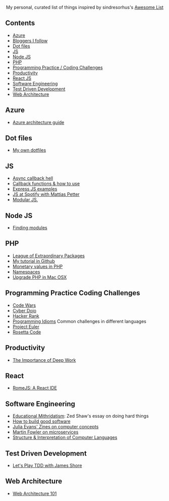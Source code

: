 <p align="center">
My personal, curated list of things inspired by sindresorhus's <a href="https://github.com/sindresorhus/awesome">Awesome List</a>
</p>

## Contents

- [Azure](#azure)
- [Bloggers I follow](blogs-i-follow.md)
- [Dot files](#dot-files)
- [JS](#js)
- [Node JS](#node-js)
- [PHP](#php)
- [Programming Practice / Coding Challenges](#programming-practice-coding-challenges)
- [Productivity](#productivity)
- [React JS](#react)
- [Software Engineering](#software-engineering)
- [Test Driven Development](#test-driven-development)
- [Web Architecture](#web-architecture)

## Azure
- [Azure architecture guide](https://docs.microsoft.com/en-us/azure/architecture/guide/)

## Dot files
- [My own dotfiles](https://github.com/ocpineda/dotfiles)

## JS
- [Async callback hell](http://callbackhell.com/)
- [Callback functions & how to use](http://javascriptissexy.com/understand-javascript-callback-functions-and-use-them/)
- [Express JS examples](https://github.com/expressjs/express/tree/master/examples)
- [JS at Spotify with Mattias Petter](https://softwareengineeringdaily.com/2015/08/01/javascript-at-spotify-with-mattias-petter-johansson/)
- [Modular JS.](https://www.youtube.com/playlist?list=PLoYCgNOIyGABs-wDaaxChu82q_xQgUb4f)

## Node JS
- [Finding modules](http://substack.net/finding_modules)

## PHP

- [League of Extraordinary Packages](https://thephpleague.com/)
- [My tutorial in Github](https://github.com/ocpineda/php-tutorials)
- [Monetary values in PHP](http://moneyphp.org/en/stable/)
- [Namespaces](https://mattstauffer.co/blog/a-brief-introduction-to-php-namespacing)  
- [Upgrade PHP in Mac OSX](https://jason.pureconcepts.net/2016/09/upgrade-php-mac-os-x/)


## Programming Practice Coding Challenges

- [Code Wars](https://www.codewars.com/)
- [Cyber Dojo](https://www.codewars.com/)
- [Hacker Rank](https://www.hackerrank.com/)
- [Programming Idioms](https://www.programming-idioms.org/) Common challenges in different languages
- [Project Euler](https://projecteuler.net/)
- [Rosetta Code](https://rosettacode.org/wiki/Rosetta_Code)


## Productivity
- [The Importance of Deep Work](https://azeria-labs.com/the-importance-of-deep-work-the-30-hour-method-for-learning-a-new-skill/)

## React
- [RomeJS: A React IDE](https://hackernoon.com/romejs-just-launched-and-it-feels-like-christmas-37dc7beac82f)

## Software Engineering
- [Educational Mithridatism](https://zedshaw.com/2015/09/14/educational-mithridatism/): Zed Shaw's essay on doing hard things
- [How to build good software](https://www.csc.gov.sg/articles/how-to-build-good-software)
- [Julia Evans' Zines on computer concepts](https://jvns.ca/zines/)
- [Martin Fowler on microservices](https://martinfowler.com/articles/microservices.html)
- [Structure & Interpretation of Computer Languages](https://www.youtube.com/watch?v=2Op3QLzMgSY&list=PLE18841CABEA24090)


## Test Driven Development
- [Let's Play TDD with James Shore](https://www.youtube.com/watch?v=F534zh9rsaA&list=PL0CCC6BD6AFF097B1)

## Web Architecture
- [Web Architecture 101](https://engineering.videoblocks.com/web-architecture-101-a3224e126947)
